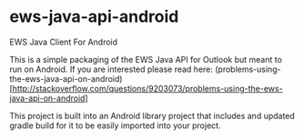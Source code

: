# ews-java-api-android
EWS Java Client For Android

This is a simple packaging of the EWS Java API for Outlook but meant to run on Android.  If you are interested please read here:
(problems-using-the-ews-java-api-on-android)[http://stackoverflow.com/questions/9203073/problems-using-the-ews-java-api-on-android]

This project is built into an Android library project that includes and updated gradle build for it to be easily imported into your project.
